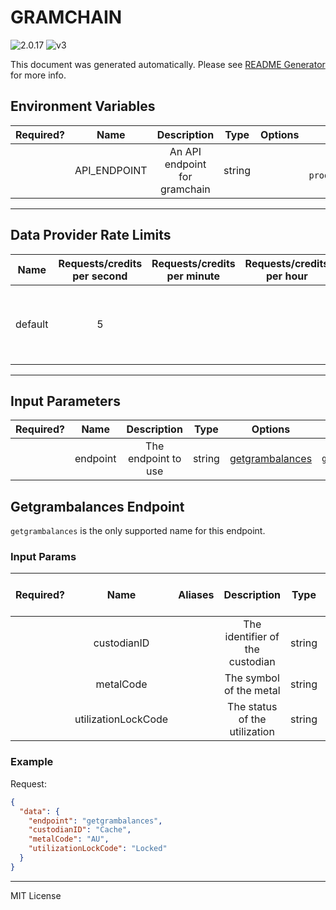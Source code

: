# GRAMCHAIN

![2.0.17](https://img.shields.io/github/package-json/v/smartcontractkit/external-adapters-js?filename=packages/sources/gramchain/package.json) ![v3](https://img.shields.io/badge/framework%20version-v3-blueviolet)

This document was generated automatically. Please see [README Generator](../../scripts#readme-generator) for more info.

## Environment Variables

| Required? |     Name     |          Description          |  Type  | Options |                   Default                   |
| :-------: | :----------: | :---------------------------: | :----: | :-----: | :-----------------------------------------: |
|           | API_ENDPOINT | An API endpoint for gramchain | string |         | `https://api-prod.gramchain.net/api/public` |

---

## Data Provider Rate Limits

|  Name   | Requests/credits per second | Requests/credits per minute | Requests/credits per hour |                           Note                           |
| :-----: | :-------------------------: | :-------------------------: | :-----------------------: | :------------------------------------------------------: |
| default |              5              |                             |                           | Considered unlimited tier, but setting reasonable limits |

---

## Input Parameters

| Required? |   Name   |     Description     |  Type  |                   Options                    |      Default      |
| :-------: | :------: | :-----------------: | :----: | :------------------------------------------: | :---------------: |
|           | endpoint | The endpoint to use | string | [getgrambalances](#getgrambalances-endpoint) | `getgrambalances` |

## Getgrambalances Endpoint

`getgrambalances` is the only supported name for this endpoint.

### Input Params

| Required? |        Name         | Aliases |           Description           |  Type  | Options | Default  | Depends On | Not Valid With |
| :-------: | :-----------------: | :-----: | :-----------------------------: | :----: | :-----: | :------: | :--------: | :------------: |
|           |     custodianID     |         | The identifier of the custodian | string |         | `Cache`  |            |                |
|           |      metalCode      |         |     The symbol of the metal     | string |         |   `AU`   |            |                |
|           | utilizationLockCode |         |  The status of the utilization  | string |         | `Locked` |            |                |

### Example

Request:

```json
{
  "data": {
    "endpoint": "getgrambalances",
    "custodianID": "Cache",
    "metalCode": "AU",
    "utilizationLockCode": "Locked"
  }
}
```

---

MIT License
